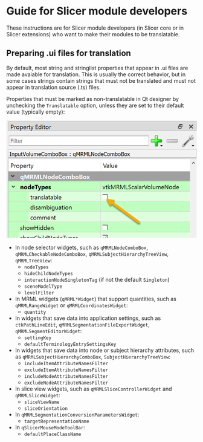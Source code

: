 # Guide for Slicer module developers

These instructions are for Slicer module developers (in Slicer core or in Slicer extensions) who want to make their modules to be translatable.

## Preparing .ui files for translation

By default, most string and stringlist properties that appear in .ui files are made avaiable for translation. This is usually the correct behavior, but in some cases strings contain strings that must not be translated and must not appear in translation source (.ts) files.

Properties that must be marked as non-translatable in Qt designer by unchecking the `Translatable` option, unless they are set to their default value (typically empty):

![](Docs/DesignerMarkAsNonTranslatable.png)

- In node selector widgets, such as `qMRMLNodeComboBox`, `qMRMLCheckableNodeComboBox`, `qMRMLSubjectHierarchyTreeView`, `qMRMLTreeView`:
  - `nodeTypes`
  - `hideChildNodeTypes`
  - `interactionNodeSingletonTag` (if not the default `Singleton`)
  - `sceneModelType`
  - `levelFilter`
- In MRML widgets (`qMRML*Widget`) that support quantities, such as `qMRMLRangeWidget` or `qMRMLCoordinatesWidget`:
  - `quantity`
- In widgets that save data into application settings, such as `ctkPathLineEdit`, `qMRMLSegmentationFileExportWidget`, `qMRMLSegmentEditorWidget`:
  - `settingKey`
  - `defaultTerminologyEntrySettingsKey`
- In widgets that save data into node or subject hierarchy attributes, such as `qMRMLSubjectHierarchyComboBox`, `SubjectHierarchyTreeView`:
  - `includeItemAttributeNamesFilter`
  - `excludeItemAttributeNamesFilter`
  - `includeNodeAttributeNamesFilter`
  - `excludeNodeAttributeNamesFilter`
- In slice view widgets, such as `qMRMLSliceControllerWidget` and `qMRMLSliceWidget`:
  - `sliceViewName`
  - `sliceOrientation`
- In `qMRMLSegmentationConversionParametersWidget`:
  - `targetRepresentationName`
- In `qSlicerMouseModeToolBar`:
  - `defaultPlaceClassName`
